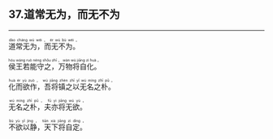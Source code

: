 ## 37.道常无为，而无不为
---


<ruby><rb> 道常无为，而无不为。 </rb> <rt> dào  cháng  wú  wéi ， ér  wú  bù  wéi 。</rt>
</ruby>

<ruby><rb> 侯王若能守之，万物将自化。 </rb> <rt> hóu  wáng  ruò  néng  shǒu  zhī ， wàn  wù  jiāng  zì  huà 。</rt>
</ruby>

<ruby><rb> 化而欲作，吾将镇之以无名之朴。 </rb> <rt> huà  ér  yù  zuò ， wú  jiāng  zhèn  zhī  yǐ  wú  míng  zhī  pǔ 。</rt>
</ruby>

<ruby><rb> 无名之朴，夫亦将无欲。 </rb> <rt> wú  míng  zhī  pǔ ， fū  yì  jiāng  wú  yù 。</rt>
</ruby>

<ruby><rb> 不欲以静，天下将自定。 </rb> <rt> bù  yù  yǐ  jìng ， tiān  xià  jiāng  zì  dìng 。</rt>
</ruby>

<ruby><rb>   </rb> <rt> </rt>
</ruby>

